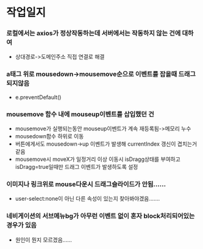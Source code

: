 # 작업일지



### 로컬에서는 axios가 정상작동하는데 서버에서는 작동하지 않는 건에 대하여
- 상대경로->도메인주소 직접 연결로 해결

### a태그 위로 mousedown->mousemove순으로 이벤트를 잡을때 드래그되지않음
- e.preventDefault()

### mousemove 함수 내에 mouseup이벤트를 삽입했던 건
- mousemove가 실행되는동안 mouseup이벤트가 계속 재등록됨->메모리 누수
- mousedown함수 하위로 이동
- 버튼에게서도 mousedown->up 이벤트가 발생해 currentIndex 갱신이 겹치는거같음
- mousemove시 moveX가 일정거리 이상 이동시 isDragg상태를 부여하고 isDragg=true일때만 드래그 이벤트가 발생하도록 설정

### 이미지나 링크위로 mouse다운시 드래그슬라이드가 안됨......
- user-select:none이 아닌 다른 속성이 있는지 찾아봐야겠음.......

### 네비게이션의 서브메뉴bg가 아무런 이벤트 없이 혼자 block처리되어있는경우가 있음
- 원인이 뭔지 모르겠음......